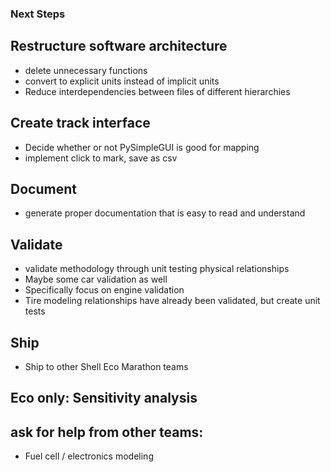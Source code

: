 ### Next Steps 
## Restructure software architecture
- delete unnecessary functions
- convert to explicit units instead of implicit units
- Reduce interdependencies between files of different hierarchies
## Create track interface 
- Decide whether or not PySimpleGUI is good for mapping
- implement click to mark, save as csv
## Document 
- generate proper documentation that is easy to read and understand
## Validate 
- validate methodology through unit testing physical relationships
- Maybe some car validation as well
- Specifically focus on engine validation
- Tire modeling relationships have already been validated, but create unit tests
## Ship 
- Ship to other Shell Eco Marathon teams
## Eco only: Sensitivity analysis 
## ask for help from other teams: 
- Fuel cell / electronics modeling
